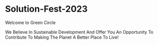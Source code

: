 # Solution-Fest-2023

Welcome to Green Circle

We Believe In Sustainable Development And Offer You An Opportunity To Contribute To Making The Planet A Better Place To Live!
